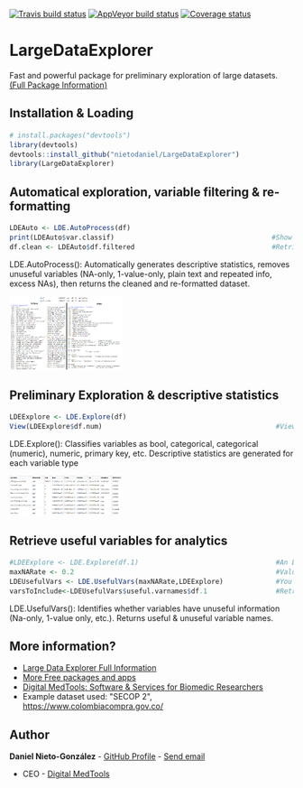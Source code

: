 <!-- badges: start -->
[![Travis build status](https://travis-ci.org/nietodaniel/LargeDataExplorer.svg?branch=master)](https://travis-ci.org/nietodaniel/LargeDataExplorer)
[![AppVeyor build status](https://ci.appveyor.com/api/projects/status/github/nietodaniel/LargeDataExplorer?branch=master&svg=true)](https://ci.appveyor.com/project/nietodaniel/LargeDataExplorer)
[![Coverage status](https://codecov.io/gh/nietodaniel/LargeDataExplorer/branch/master/graph/badge.svg)](https://codecov.io/github/nietodaniel/LargeDataExplorer?branch=master)
<!-- badges: end -->

# LargeDataExplorer

Fast and powerful package for preliminary exploration of large datasets.
[(Full Package Information)](http://www.digitalmedtools.com/Freeware/LargeDataExplorer)

## Installation & Loading

``` r
# install.packages("devtools")
library(devtools)
devtools::install_github("nietodaniel/LargeDataExplorer")
library(LargeDataExplorer)
```


## Automatical exploration, variable filtering & re-formatting

``` r
LDEAuto <- LDE.AutoProcess(df)     
print(LDEAuto$var.classif)                                       #Show how the variables were clasiffied
df.clean <- LDEAuto$df.filtered                                  #Retrieve the filtered dataset
```
LDE.AutoProcess(): Automatically generates descriptive statistics, removes unuseful variables (NA-only, 1-value-only, plain text and repeated info, excess NAs), then returns the cleaned and re-formatted dataset.

<img src="https://raw.githubusercontent.com/nietodaniel/LargeDataExplorer/master/images/AutoProcess.png" width="200">



## Preliminary Exploration & descriptive statistics

``` r
LDEExplore <- LDE.Explore(df)
View(LDEExplore$df.num)                                           #View the descriptive statistics
```
LDE.Explore(): Classifies variables as bool, categorical, categorical (numeric), numeric, primary key, etc. Descriptive statistics are generated for each variable type

<img src="https://raw.githubusercontent.com/nietodaniel/LargeDataExplorer/master/images/Explore.png" width="200">



## Retrieve useful variables for analytics

``` r
#LDEExplore <- LDE.Explore(df.1)                                  #An LDE Exploration must have been performed first
maxNARate <- 0.2                                                  #Values between 0-1
LDEUsefulVars <- LDE.UsefulVars(maxNARate,LDEExplore)             #You can use 1 LDEExplore Objects or as many as you want
varsToInclude<-LDEUsefulVars$useful.varnames$df.1                 #Retrieve a string vector with the useful variable names for df.1
```
LDE.UsefulVars(): Identifies whether variables have unuseful information (Na-only, 1-value only, etc.). Returns useful & unuseful variable names.


## More information?
- [Large Data Explorer Full Information](http://www.digitalmedtools.com/Freeware/LargeDataExplorer)
- [More Free packages and apps](http://www.digitalmedtools.com/Freeware)
- [Digital MedTools: Software & Services for Biomedic Researchers](http://www.digitalmedtools.com)
- Example dataset used: "SECOP 2", https://www.colombiacompra.gov.co/

## Author

**Daniel Nieto-González** - [GitHub Profile](https://github.com/nietodaniel) - [Send email](mailto:nieto.daniel221@gmail.com)
* CEO - [Digital MedTools](Http://www.digitalmedtools.com) 

